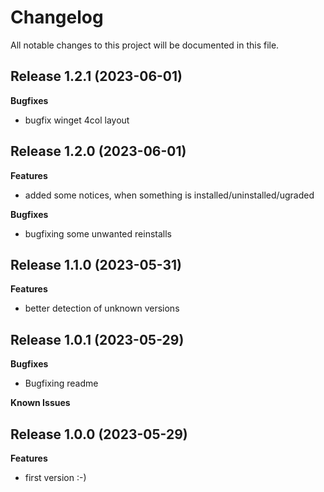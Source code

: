 # Changelog

All notable changes to this project will be documented in this file.

## Release 1.2.1 (2023-06-01)

**Bugfixes**
- bugfix winget 4col layout

## Release 1.2.0 (2023-06-01)

**Features**
- added some notices, when something is installed/uninstalled/ugraded

**Bugfixes**
- bugfixing some unwanted reinstalls

## Release 1.1.0 (2023-05-31)

**Features**
- better detection of unknown versions

## Release 1.0.1 (2023-05-29)

**Bugfixes**
- Bugfixing readme

**Known Issues**

## Release 1.0.0 (2023-05-29)

**Features**
- first version :-)

